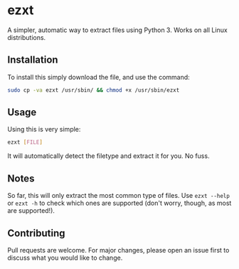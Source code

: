 # ezxt
A simpler, automatic way to extract files using Python 3.
Works on all Linux distributions.

## Installation
To install this simply download the file, and use the command:
```bash
sudo cp -va ezxt /usr/sbin/ && chmod +x /usr/sbin/ezxt
```
## Usage
Using this is very simple:
```bash
ezxt [FILE]
```
It will automatically detect the filetype and extract it for you. No fuss.

## Notes
So far, this will only extract the most common type of files. Use ```ezxt --help``` or ```ezxt -h``` to check which ones are supported (don't worry, though, as most are supported!).

## Contributing
Pull requests are welcome. For major changes, please open an issue first to discuss what you would like to change.
